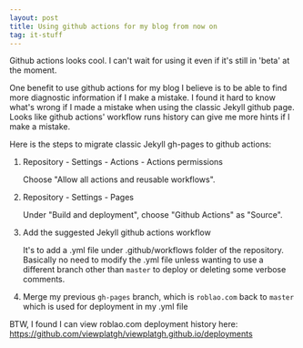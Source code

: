 ```yaml
---
layout: post
title: Using github actions for my blog from now on
tag: it-stuff
---
```


Github actions looks cool. I can't wait for using it even if it's still in 'beta' at the moment.

One benefit to use github actions for my blog I believe is to be able to find more diagnostic information if I make a mistake. I found it hard to know what's wrong if I made a mistake when using the classic Jekyll github page. Looks like github actions' workflow runs history can give me more hints if I make a mistake.

Here is the steps to migrate classic Jekyll gh-pages to github actions:

1. Repository - Settings - Actions - Actions permissions

   Choose "Allow all actions and reusable workflows".

2. Repository - Settings - Pages

   Under "Build and deployment", choose "Github Actions" as "Source".

3. Add the suggested Jekyll github actions workflow

   It's to add a .yml file under .github/workflows folder of the repository. Basically no need to modify the .yml file unless wanting to use a different branch other than `master` to deploy or deleting some verbose comments.

4. Merge my previous `gh-pages` branch, which is `roblao.com` back to `master` which is used for deployment in my .yml file

BTW, I found I can view roblao.com deployment history here: https://github.com/viewplatgh/viewplatgh.github.io/deployments
